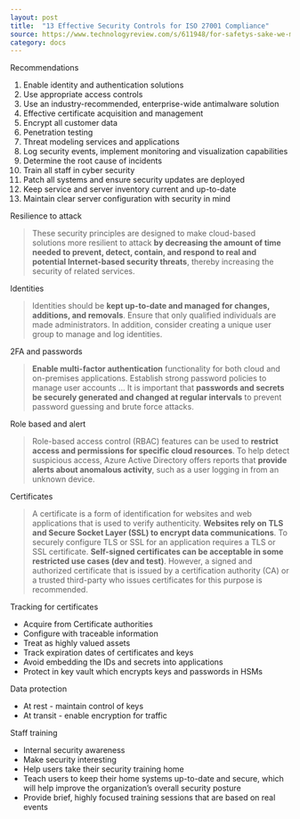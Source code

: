 ```yaml
---
layout: post
title:  "13 Effective Security Controls for ISO 27001 Compliance"
source: https://www.technologyreview.com/s/611948/for-safetys-sake-we-must-slow-innovation-in-internet-connected-things/
category: docs
---
```


Recommendations

1. Enable identity and authentication solutions
1. Use appropriate access controls
1. Use an industry-recommended, enterprise-wide antimalware solution
1. Effective certificate acquisition and management
1. Encrypt all customer data
1. Penetration testing
1. Threat modeling services and applications
1. Log security events, implement monitoring and visualization capabilities
1. Determine the root cause of incidents
1. Train all staff in cyber security
1. Patch all systems and ensure security updates are deployed
1. Keep service and server inventory current and up-to-date
1. Maintain clear server configuration with security in mind

Resilience to attack

> These security principles are designed to make cloud-based solutions more resilient to attack **by decreasing the amount of time needed to prevent, detect, contain, and respond to real and potential Internet-based security threats**, thereby increasing the security of related services.

Identities

> Identities should be **kept up-to-date and managed for changes, additions, and removals**. Ensure that only qualified individuals are made administrators. In addition, consider creating a unique user group to manage and log identities.

2FA and passwords

> **Enable multi-factor authentication** functionality for both cloud and on-premises applications. Establish strong password policies to manage user accounts ... It is important that **passwords and secrets be securely generated and changed at regular intervals** to prevent password guessing and brute force attacks.

Role based and alert

> Role-based access control (RBAC) features can be used to **restrict access and permissions for specific cloud resources**. To help detect suspicious access, Azure Active Directory offers reports that **provide alerts about anomalous activity**, such as a user logging in from an unknown device.

Certificates

> A certificate is a form of identification for websites and web applications that is used to verify authenticity. **Websites rely on TLS and Secure Socket Layer (SSL) to encrypt data communications**. To securely configure TLS or SSL for an application requires a TLS or SSL certificate. **Self-signed certificates can be acceptable in some restricted use cases (dev and test)**. However, a signed and authorized certificate that is issued by a certification authority (CA) or a trusted third-party who issues certificates for this purpose is recommended.

Tracking for certificates

- Acquire from Certificate authorities
- Configure with traceable information
- Treat as highly valued assets
- Track expiration dates of certificates and keys
- Avoid embedding the IDs and secrets into applications
- Protect in key vault which encrypts keys and passwords in HSMs

Data protection

- At rest - maintain control of keys
- At transit - enable encryption for traffic

Staff training

- Internal security awareness
- Make security interesting
- Help users take their security training home
- Teach users to keep their home systems up-to-date and secure, which will help improve the organization’s overall security posture
- Provide brief, highly focused training sessions that are based on real events
